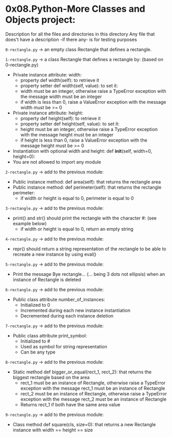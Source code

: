 # 0x08.Python-More Classes and Objects project:


Description for all the files and directories in this directory
Any file that does't have a description -if there any- is for testing purposes


`0-rectangle.py` -> an empty class Rectangle that defines a rectangle.


`1-rectangle.py` -> a class Rectangle that defines a rectangle by: (based on 0-rectangle.py)

- Private instance attribute: width:
    * property def width(self): to retrieve it
    * property setter def width(self, value): to set it:
	- width must be an integer, otherwise raise a TypeError exception with the message width must be an integer
	- if width is less than 0, raise a ValueError exception with the message width must be >= 0
- Private instance attribute: height:
    * property def height(self): to retrieve it
    * property setter def height(self, value): to set it:
	- height must be an integer, otherwise raise a TypeError exception with the message height must be an integer
	- if height is less than 0, raise a ValueError exception with the message height must be >= 0
- Instantiation with optional width and height: def __init__(self, width=0, height=0):
- You are not allowed to import any module


`2-rectangle.py` -> add to the previous module:
- Public instance method: def area(self): that returns the rectangle area
- Public instance method: def perimeter(self): that returns the rectangle perimeter:
	* if width or height is equal to 0, perimeter is equal to 0

`3-rectangle.py` -> add to the previous module:
- print() and str() should print the rectangle with the character #: (see example below)
	* if width or height is equal to 0, return an empty string


`4-rectangle.py` -> add to the previous module:
- repr() should return a string representation of the rectangle to be able to recreate a new instance by using eval()


`5-rectangle.py` -> add to the previous module:
- Print the message Bye rectangle... (... being 3 dots not ellipsis) when an instance of Rectangle is deleted


`6-rectangle.py` -> add to the previous module:
- Public class attribute number_of_instances:
	* Initialized to 0
	* Incremented during each new instance instantiation
	* Decremented during each instance deletion


`7-rectangle.py` -> add to the previous module:
- Public class attribute print_symbol:
	* Initialized to #
	* Used as symbol for string representation
	* Can be any type


`8-rectangle.py` -> add to the previous module:
- Static method def bigger_or_equal(rect_1, rect_2): that returns the biggest rectangle based on the area
	* rect_1 must be an instance of Rectangle, otherwise raise a TypeError exception with the message rect_1 must be an instance of Rectangle
	* rect_2 must be an instance of Rectangle, otherwise raise a TypeError exception with the message rect_2 must be an instance of Rectangle
	* Returns rect_1 if both have the same area value

`9-rectangle.py` -> add to the previous module:
- Class method def square(cls, size=0): that returns a new Rectangle instance with width == height == size


